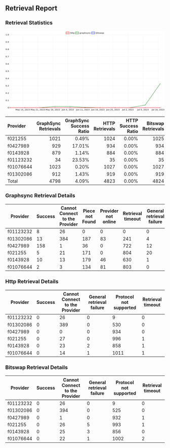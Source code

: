 ## Retrieval Report
### Retrieval Statistics
<img src="https://raw.githubusercontent.com/data-preservation-programs/filplus-checker-assets/main/filecoin-project/filecoin-plus-large-datasets/issues/1582/1689935980931.png"/>

| Provider  | GraphSync Retrievals | GraphSync Success Ratio | HTTP Retrievals | HTTP Success Ratio | Bitswap Retrievals | Bitswap Success Ratio |
| :-------- | -------------------: | ----------------------: | --------------: | -----------------: | -----------------: | --------------------: |
| f021255   |                 1021 |                   0.49% |            1024 |              0.00% |               1025 |                 0.00% |
| f0427989  |                  929 |                  17.01% |             934 |              0.00% |                934 |                 0.00% |
| f0143928  |                  879 |                   1.14% |             884 |              0.00% |                884 |                 0.00% |
| f01123232 |                   34 |                  23.53% |              35 |              0.00% |                 35 |                 0.00% |
| f01076644 |                 1023 |                   0.20% |            1027 |              0.00% |               1027 |                 0.00% |
| f01302086 |                  912 |                   1.43% |             919 |              0.00% |                919 |                 0.00% |
| Total     |                 4798 |                   4.09% |            4823 |              0.00% |               4824 |                 0.00% |

### Graphsync Retrieval Details
| Provider  | Success | Cannot Connect to the Provider | Piece not Found | Provider not online | Retrieval timeout | General retrieval failure |
| --------- | ------- | ------------------------------ | --------------- | ------------------- | ----------------- | ------------------------- |
| f01123232 | 8       | 26                             | 0               | 0                   | 0                 | 0                         |
| f01302086 | 13      | 384                            | 187             | 83                  | 241               | 4                         |
| f0427989  | 158     | 1                              | 36              | 0                   | 722               | 12                        |
| f021255   | 5       | 21                             | 171             | 0                   | 804               | 20                        |
| f0143928  | 10      | 13                             | 179             | 46                  | 630               | 1                         |
| f01076644 | 2       | 3                              | 134             | 81                  | 803               | 0                         |

### Http Retrieval Details
| Provider  | Success | Cannot Connect to the Provider | General retrieval failure | Protocol not supported | Retrieval timeout |
| --------- | ------- | ------------------------------ | ------------------------- | ---------------------- | ----------------- |
| f01123232 | 0       | 26                             | 0                         | 9                      | 0                 |
| f01302086 | 0       | 389                            | 0                         | 530                    | 0                 |
| f0427989  | 0       | 0                              | 0                         | 934                    | 0                 |
| f021255   | 0       | 27                             | 0                         | 996                    | 1                 |
| f0143928  | 0       | 23                             | 2                         | 858                    | 1                 |
| f01076644 | 0       | 14                             | 1                         | 1011                   | 1                 |

### Bitswap Retrieval Details
| Provider  | Success | Cannot Connect to the Provider | General retrieval failure | Protocol not supported | Retrieval timeout |
| --------- | ------- | ------------------------------ | ------------------------- | ---------------------- | ----------------- |
| f01123232 | 0       | 26                             | 0                         | 9                      | 0                 |
| f01302086 | 0       | 394                            | 0                         | 525                    | 0                 |
| f0427989  | 0       | 1                              | 0                         | 932                    | 1                 |
| f021255   | 0       | 26                             | 5                         | 993                    | 1                 |
| f0143928  | 0       | 25                             | 3                         | 856                    | 0                 |
| f01076644 | 0       | 22                             | 1                         | 1002                   | 2                 |
